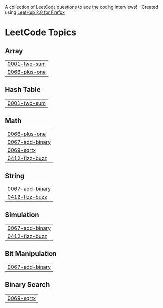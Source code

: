 A collection of LeetCode questions to ace the coding interviews! - Created using [LeetHub 2.0 for Firefox](https://github.com/maitreya2954/LeetHub-2.0-Firefox)
<!---LeetCode Topics Start-->
# LeetCode Topics
## Array
|  |
| ------- |
| [0001-two-sum](https://github.com/Kanvad/Leetcode/tree/master/0001-two-sum) |
| [0066-plus-one](https://github.com/Kanvad/Leetcode/tree/master/0066-plus-one) |
## Hash Table
|  |
| ------- |
| [0001-two-sum](https://github.com/Kanvad/Leetcode/tree/master/0001-two-sum) |
## Math
|  |
| ------- |
| [0066-plus-one](https://github.com/Kanvad/Leetcode/tree/master/0066-plus-one) |
| [0067-add-binary](https://github.com/Kanvad/Leetcode/tree/master/0067-add-binary) |
| [0069-sqrtx](https://github.com/Kanvad/Leetcode/tree/master/0069-sqrtx) |
| [0412-fizz-buzz](https://github.com/Kanvad/Leetcode/tree/master/0412-fizz-buzz) |
## String
|  |
| ------- |
| [0067-add-binary](https://github.com/Kanvad/Leetcode/tree/master/0067-add-binary) |
| [0412-fizz-buzz](https://github.com/Kanvad/Leetcode/tree/master/0412-fizz-buzz) |
## Simulation
|  |
| ------- |
| [0067-add-binary](https://github.com/Kanvad/Leetcode/tree/master/0067-add-binary) |
| [0412-fizz-buzz](https://github.com/Kanvad/Leetcode/tree/master/0412-fizz-buzz) |
## Bit Manipulation
|  |
| ------- |
| [0067-add-binary](https://github.com/Kanvad/Leetcode/tree/master/0067-add-binary) |
## Binary Search
|  |
| ------- |
| [0069-sqrtx](https://github.com/Kanvad/Leetcode/tree/master/0069-sqrtx) |
<!---LeetCode Topics End-->